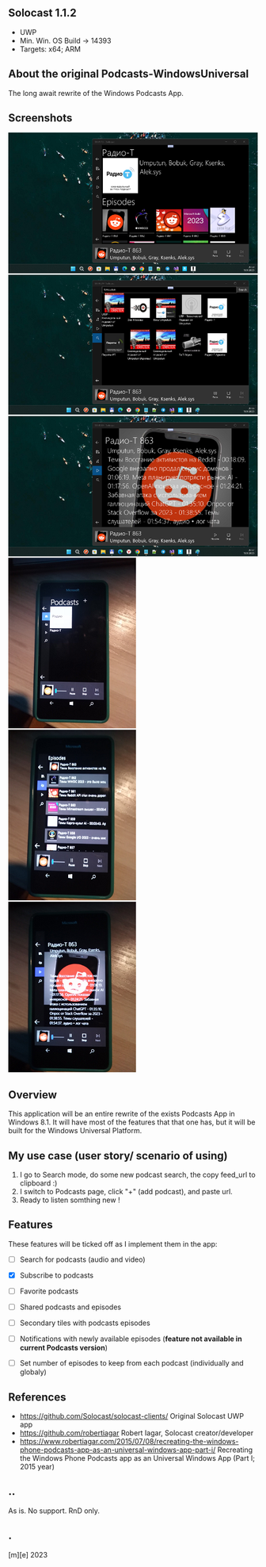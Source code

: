 ## Solocast 1.1.2

- UWP
- Min. Win. OS Build -> 14393 
- Targets: x64; ARM

## About the original Podcasts-WindowsUniversal
The long await rewrite of the Windows Podcasts App.

## Screenshots
![](Images/shot1.png)
![](Images/shot2.png)
![](Images/shot3.png)
![](Images/shot4.png)
![](Images/shot5.png)
![](Images/shot6.png)

## Overview
This application will be an entire rewrite of the exists Podcasts App in Windows 8.1. It will have most of the features that that one has, but it will be built for the Windows Universal Platform.

## My use case (user story/ scenario of using)
1. I go to Search mode, do some new podcast search, the copy feed_url to clipboard :)
2. I switch to Podcasts page, click "+" (add podcast), and paste url. 
3. Ready to listen somthing new !

## Features
These features will be ticked off as I implement them in the app:
* [ ] Search for podcasts (audio and video)
* [X] Subscribe to podcasts
* [ ] Favorite podcasts
* [ ] Shared podcasts and episodes
* [ ] Secondary tiles with podcasts episodes
* [ ] Notifications with newly available episodes (**feature not available in current Podcasts version**)
* [ ] Set number of episodes to keep from each podcast (individually and globaly)


## References
- https://github.com/Solocast/solocast-clients/ Original Solocast UWP app
- https://github.com/robertiagar Robert Iagar, Solocast creator/developer
- https://www.robertiagar.com/2015/07/08/recreating-the-windows-phone-podcasts-app-as-an-universal-windows-app-part-i/ Recreating the Windows Phone Podcasts app as an Universal Windows App (Part I; 2015 year) 

## ..
As is. No support. RnD only.

## .
[m][e] 2023


